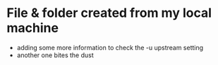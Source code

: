 # File & folder created from my local machine
- adding some more information to check the -u upstream setting
- another one bites the dust